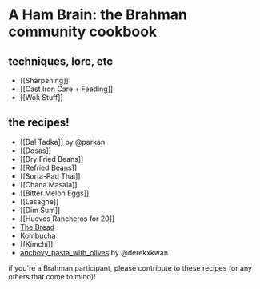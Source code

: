 # A Ham Brain: the Brahman community cookbook

## techniques, lore, etc
- [[Sharpening]]
- [[Cast Iron Care + Feeding]]
- [[Wok Stuff]]

## the recipes!
- [[Dal Tadka]] by @parkan
- [[Dosas]]
- [[Dry Fried Beans]]
- [[Refried Beans]]
- [[Sorta-Pad Thai]]
- [[Chana Masala]]
- [[Bitter Melon Eggs]]
- [[Lasagne]]
- [[Dim Sum]]
- [[Huevos Rancheros for 20]]
- [The Bread](bread.md)
- [Kombucha](kombucha.md)
- [[Kimchi]] 
- [anchovy_pasta_with_olives](anchovy_pasta_with_olives.md) by @derekxkwan

if you're a Brahman participant, please contribute to these recipes (or any others that come to mind)!
